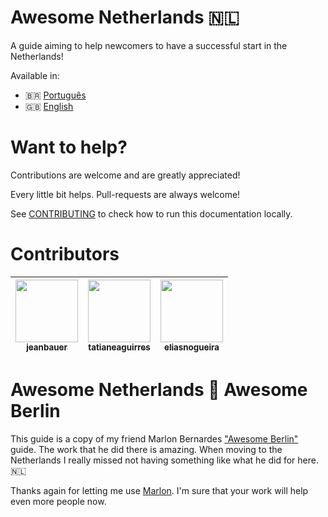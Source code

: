 # Awesome Netherlands 🇳🇱

A guide aiming to help newcomers to have a successful start in the Netherlands!

Available in:

- :brazil: [Português](https://jeanbauer.github.io/awesome-netherlands/pt-br/)
- :gb: [English](https://jeanbauer.github.io/awesome-netherlands/en/)

# Want to help?

Contributions are welcome and are greatly appreciated!

Every little bit helps. Pull-requests are always welcome!

See [CONTRIBUTING](./CONTRIBUTING.md) to check how to run this documentation locally.

# Contributors

<!-- contributors:start -->

| [<img src="https://avatars2.githubusercontent.com/u/4689228?v=4" width="100px" /><br /><sub>jeanbauer</sub>](https://github.com/jeanbauer) | [<img src="https://avatars3.githubusercontent.com/u/15195125?v=4" width="100px" /><br /><sub>tatianeaguirres</sub>](https://github.com/tatianeaguirres) | [<img src="https://avatars3.githubusercontent.com/u/284888?v=4" width="100px" /><br /><sub>eliasnogueira</sub>](https://github.com/eliasnogueira) |
| ------------------------------------------------------------------------------------------------------------------------------------------ | ------------------------------------------------------------------------------------------------------------------------------------------------------- | ------------------------------------------------------------------------------------------------------------------------------------------------- |


<!-- contributors:end -->

# Awesome Netherlands 🤝 Awesome Berlin

This guide is a copy of my friend Marlon Bernardes ["Awesome Berlin"](https://github.com/marlonbernardes/awesome-berlin) guide. The work that he did there is amazing. When moving to the Netherlands I really missed not having something like what he did for here. 🇳🇱

Thanks again for letting me use [Marlon](https://github.com/marlonbernardes).
I'm sure that your work will help even more people now.
